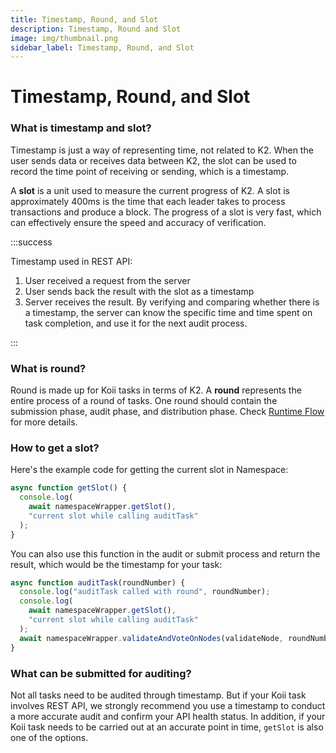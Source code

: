 ```yaml
---
title: Timestamp, Round, and Slot
description: Timestamp, Round and Slot
image: img/thumbnail.png
sidebar_label: Timestamp, Round, and Slot
---
```


# Timestamp, Round, and Slot

### What is timestamp and slot?

Timestamp is just a way of representing time, not related to K2. When the user sends data or receives data between K2, the slot can be used to record the time point of receiving or sending, which is a timestamp.

A **slot** is a unit used to measure the current progress of K2. A slot is approximately 400ms is the time that each leader takes to process transactions and produce a block. The progress of a slot is very fast, which can effectively ensure the speed and accuracy of verification.

:::success

Timestamp used in REST API:

1. User received a request from the server
2. User sends back the result with the slot as a timestamp
3. Server receives the result. By verifying and comparing whether there is a timestamp, the server can know the specific time and time spent on task completion, and use it for the next audit process.

:::

### What is round?

Round is made up for Koii tasks in terms of K2. A **round** represents the entire process of a round of tasks. One round should contain the submission phase, audit phase, and distribution phase. Check [Runtime Flow](/concepts/gradual-consensus/runtime-flow) for more details.

### How to get a slot?

Here's the example code for getting the current slot in Namespace:

```js
async function getSlot() {
  console.log(
    await namespaceWrapper.getSlot(),
    "current slot while calling auditTask"
  );
}
```

You can also use this function in the audit or submit process and return the result, which would be the timestamp for your task:

```js
async function auditTask(roundNumber) {
  console.log("auditTask called with round", roundNumber);
  console.log(
    await namespaceWrapper.getSlot(),
    "current slot while calling auditTask"
  );
  await namespaceWrapper.validateAndVoteOnNodes(validateNode, roundNumber);
}
```

### What can be submitted for auditing?

Not all tasks need to be audited through timestamp. But if your Koii task involves REST API, we strongly recommend you use a timestamp to conduct a more accurate audit and confirm your API health status. In addition, if your Koii task needs to be carried out at an accurate point in time, `getSlot` is also one of the options.
